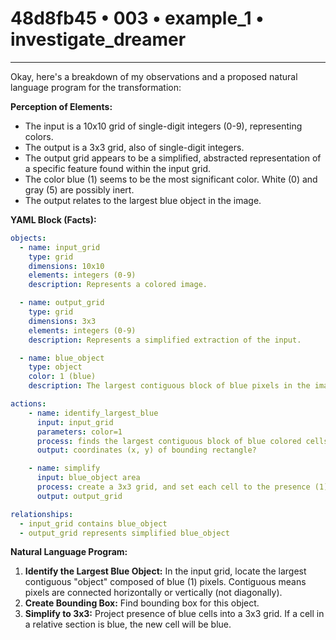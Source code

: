 # 48d8fb45 • 003 • example_1 • investigate_dreamer

---
Okay, here's a breakdown of my observations and a proposed natural language program for the transformation:

**Perception of Elements:**

*   The input is a 10x10 grid of single-digit integers (0-9), representing colors.
*   The output is a 3x3 grid, also of single-digit integers.
*   The output grid appears to be a simplified, abstracted representation of a specific feature found within the input grid.
*   The color blue (1) seems to be the most significant color. White (0) and gray (5) are possibly inert.
*  The output relates to the largest blue object in the image.

**YAML Block (Facts):**



```yaml
objects:
  - name: input_grid
    type: grid
    dimensions: 10x10
    elements: integers (0-9)
    description: Represents a colored image.

  - name: output_grid
    type: grid
    dimensions: 3x3
    elements: integers (0-9)
    description: Represents a simplified extraction of the input.

  - name: blue_object
    type: object
    color: 1 (blue)
    description: The largest contiguous block of blue pixels in the image.

actions:
    - name: identify_largest_blue
      input: input_grid
      parameters: color=1
      process: finds the largest contiguous block of blue colored cells
      output: coordinates (x, y) of bounding rectangle?

    - name: simplify
      input: blue_object area
      process: create a 3x3 grid, and set each cell to the presence (1) or absence (0) in the area.
      output: output_grid

relationships:
  - input_grid contains blue_object
  - output_grid represents simplified blue_object
```



**Natural Language Program:**

1.  **Identify the Largest Blue Object:** In the input grid, locate the largest contiguous "object" composed of blue (1) pixels. Contiguous means pixels are connected horizontally or vertically (not diagonally).
2.  **Create Bounding Box:** Find bounding box for this object.
3.  **Simplify to 3x3:** Project presence of blue cells into a 3x3 grid. If a cell in a relative section is blue, the new cell will be blue.


